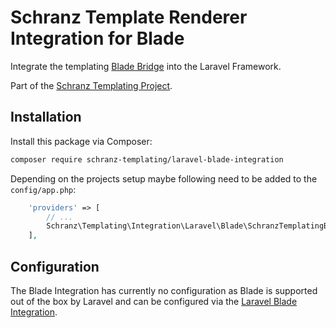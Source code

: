 # Schranz Template Renderer Integration for Blade

Integrate the templating [Blade Bridge](https://github.com/schranz-templating/blade-bridge) 
into the Laravel Framework.

Part of the [Schranz Templating Project](https://github.com/schranz-templating/templating).

## Installation

Install this package via Composer:

```bash
composer require schranz-templating/laravel-blade-integration
```

Depending on the projects setup maybe following need to be added to the `config/app.php`:

```php
    'providers' => [
        // ...
        Schranz\Templating\Integration\Laravel\Blade\SchranzTemplatingBladeProvider::class,
    ],
```

## Configuration

The Blade Integration has currently no configuration as Blade
is supported out of the box by Laravel and can be configured
via the [Laravel Blade Integration](https://laravel.com/docs/9.x/blade).
